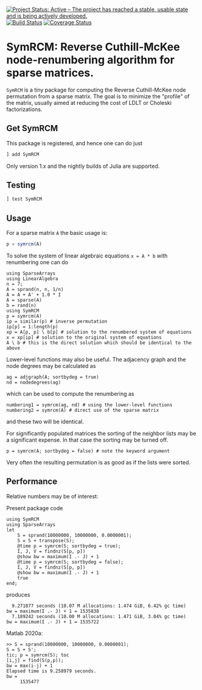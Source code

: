 [![Project Status: Active – The project has reached a stable, usable state and is being actively developed.](http://www.repostatus.org/badges/latest/active.svg)](http://www.repostatus.org/#active)
[![Build Status](https://img.shields.io/travis/PetrKryslUCSD/SymRCM.jl/master.svg?label=Linux+MacOSX+Windows)](https://travis-ci.org/PetrKryslUCSD/SymRCM.jl) 
[![Coverage Status](https://coveralls.io/repos/github/PetrKryslUCSD/SymRCM.jl/badge.svg?branch=master)](https://coveralls.io/github/PetrKryslUCSD/SymRCM.jl?branch=master) 

# SymRCM: Reverse Cuthill-McKee node-renumbering algorithm for sparse matrices.

`SymRCM` is a tiny package for computing the Reverse Cuthill-McKee node permutation from a sparse matrix. The goal is to minimize the "profile" of the matrix, usually aimed at reducing the cost of LDLT or Choleski factorizations.

## Get SymRCM

This package is  registered, and hence one can do just
```julia
] add SymRCM
```
Only version 1.x and the nightly builds of Julia are supported.

## Testing

```julia
] test SymRCM
```

## Usage

For a sparse matrix `A` the basic usage is:
```julia
p = symrcm(A)
```
To solve the system of linear algebraic equations `x = A * b` with renumbering one can do
```
using SparseArrays
using LinearAlgebra
n = 7;
A = sprand(n, n, 1/n)
A = A + A' + 1.0 * I
A = sparse(A)
b = rand(n)
using SymRCM
p = symrcm(A)
ip = similar(p) # inverse permutation
ip[p] = 1:length(p)
xp = A[p, p] \ b[p] # solution to the renumbered system of equations
x = xp[ip] # solution to the original system of equations
A \ b # this is the direct solution which should be identical to the above
```

Lower-level functions may also be useful. The adjacency graph and the node degrees may be calculated as
```
ag = adjgraph(A; sortbydeg = true)
nd = nodedegrees(ag)
```
which can be used to compute the renumbering as
```
numbering1 = symrcm(ag, nd) # using the lower-level functions
numbering2 = symrcm(A) # direct use of the sparse matrix
```
and these two will be identical.

For significantly populated matrices the sorting of the neighbor lists
may be a significant expense. In that case the sorting may be turned off.
```
p = symrcm(A; sortbydeg = false) # note the keyword argument
```
Very often the resulting permutation is as good  as if the lists were sorted.

## Performance
 
Relative numbers may be of interest:

Present package code
```
using SymRCM                    
using SparseArrays                                     
let   
    S = sprand(10000000, 10000000, 0.0000001);    
    S = S + transpose(S);                                                       
    @time p = symrcm(S; sortbydeg = true);  
    I, J, V = findnz(S[p, p])
    @show bw = maximum(I .- J) + 1            
    @time p = symrcm(S; sortbydeg = false);   
    I, J, V = findnz(S[p, p])
    @show bw = maximum(I .- J) + 1     
    true   
end;  
```
produces
```
  9.271877 seconds (10.07 M allocations: 1.474 GiB, 6.42% gc time)          
bw = maximum(I .- J) + 1 = 1535838              
  7.189242 seconds (10.00 M allocations: 1.471 GiB, 3.04% gc time)    
bw = maximum(I .- J) + 1 = 1535722   
```

Matlab 2020a:
```
>> S = sprand(10000000, 10000000, 0.0000001);     
S = S + S';
tic; p = symrcm(S); toc  
[i,j] = find(S(p,p));
bw = max(i-j) + 1
Elapsed time is 9.258979 seconds.
bw =
     1535477
```
